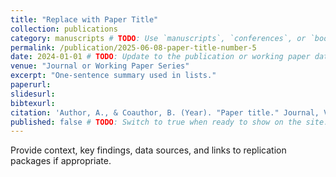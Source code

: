 ```yaml
---
title: "Replace with Paper Title"
collection: publications
category: manuscripts # TODO: Use `manuscripts`, `conferences`, or `books` to group items.
permalink: /publication/2025-06-08-paper-title-number-5
date: 2024-01-01 # TODO: Update to the publication or working paper date.
venue: "Journal or Working Paper Series"
excerpt: "One-sentence summary used in lists."
paperurl:
slidesurl:
bibtexurl:
citation: 'Author, A., & Coauthor, B. (Year). "Paper title." Journal, Volume(Issue).'
published: false # TODO: Switch to true when ready to show on the site.
---
```


<!-- TODO: Replace this paragraph with the abstract or summary you want on the publication detail page. -->
Provide context, key findings, data sources, and links to replication packages if appropriate.

<!-- OPTIONAL: Use additional Markdown below for acknowledgements, media coverage, or related work. -->
